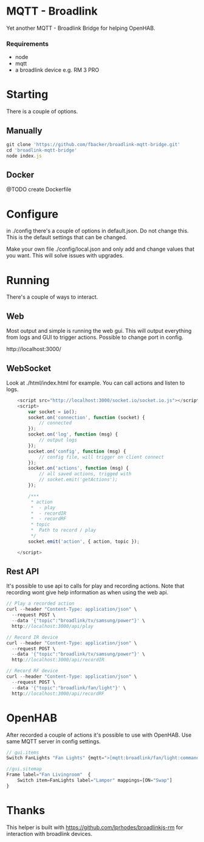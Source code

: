 # MQTT - Broadlink

Yet another MQTT - Broadlink Bridge for helping OpenHAB.

### Requirements

- node
- mqtt
- a broadlink device e.g. RM 3 PRO

# Starting

There is a couple of options.

## Manually

```js
git clone 'https://github.com/fbacker/broadlink-mqtt-bridge.git'
cd 'broadlink-mqtt-bridge'
node index.js
```

## Docker

@TODO create Dockerfile

# Configure

in ./config there's a couple of options in default.json. Do not change this. This is the default settings that can be changed.

Make your own file ./config/local.json and only add and change values that you want. This will solve issues with upgrades.

# Running

There's a couple of ways to interact.

## Web

Most output and simple is running the web gui. This will output everything from logs and GUI to trigger actions. Possible to change port in config.

http://localhost:3000/

## WebSocket

Look at ./html/index.html for example. You can call actions and listen to logs.

```js
    <script src="http://localhost:3000/socket.io/socket.io.js"></script>
    <script>
        var socket = io();
        socket.on('connection', function (socket) {
            // connected
        });
        socket.on('log', function (msg) {
            // output logs
        });
        socket.on('config', function (msg) {
            // config file, will trigger on client connect
        });
        socket.on('actions', function (msg) {
            // all saved actions, trigged with
            // socket.emit('getActions');
        });

        /***
         * action
         *  - play
         *  - recordIR
         *  - recordRF
         * topic
         *  Path to record / play
         */
        socket.emit('action', { action, topic });

    </script>
```

## Rest API

It's possible to use api to calls for play and recording actions. Note that recording wont give help information as when using the web api.

```js
// Play a recorded action
curl --header "Content-Type: application/json" \
  --request POST \
  --data '{"topic":"broadlink/tv/samsung/power"}' \
  http://localhost:3000/api/play

// Record IR device
curl --header "Content-Type: application/json" \
  --request POST \
  --data '{"topic":"broadlink/tv/samsung/power"}' \
  http://localhost:3000/api/recordIR

// Record RF device
curl --header "Content-Type: application/json" \
  --request POST \
  --data '{"topic":"broadlink/fan/light"}' \
  http://localhost:3000/api/recordRF
```

# OpenHAB

After recorded a couple of actions it's possible to use with OpenHAB. Use same MQTT server in config settings.

```js
// gui.items
Switch FanLights "Fan Lights" {mqtt=">[mqtt:broadlink/fan/light:command:ON:play]"}

//gui.sitemap
Frame label="Fan Livingroom"  {
    Switch item=FanLights label="Lampor" mappings=[ON="Swap"]
}
```

# Thanks

This helper is built with https://github.com/lprhodes/broadlinkjs-rm for interaction with broadlink devices.
